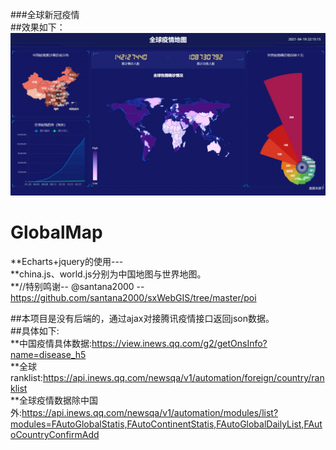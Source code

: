 ###全球新冠疫情  
##效果如下：  
![Image](https://github.com/srqAndwr/GlobalMap/blob/main/preview/GlobalMAp.jpeg)  


# GlobalMap  
**Echarts+jquery的使用---  
**china.js、world.js分别为中国地图与世界地图。  
**//特别鸣谢-- @santana2000 --https://github.com/santana2000/sxWebGIS/tree/master/poi  

##本项目是没有后端的，通过ajax对接腾讯疫情接口返回json数据。  
##具体如下:  
**中国疫情具体数据:https://view.inews.qq.com/g2/getOnsInfo?name=disease_h5  
**全球ranklist:https://api.inews.qq.com/newsqa/v1/automation/foreign/country/ranklist  
**全球疫情数据除中国外:https://api.inews.qq.com/newsqa/v1/automation/modules/list?modules=FAutoGlobalStatis,FAutoContinentStatis,FAutoGlobalDailyList,FAutoCountryConfirmAdd
